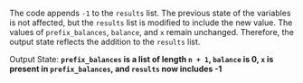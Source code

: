 The code appends `-1` to the `results` list. The previous state of the variables is not affected, but the `results` list is modified to include the new value. The values of `prefix_balances`, `balance`, and `x` remain unchanged. Therefore, the output state reflects the addition to the `results` list.

Output State: **`prefix_balances` is a list of length `n + 1`, `balance` is 0, `x` is present in `prefix_balances`, and `results` now includes -1**